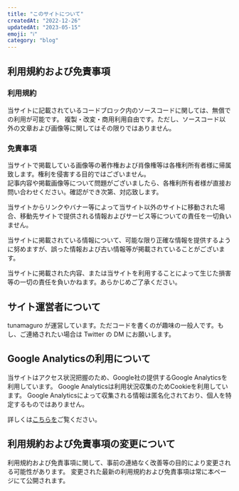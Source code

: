 ```yaml
---
title: "このサイトについて"
createdAt: "2022-12-26"
updatedAt: "2023-05-15"
emoji: "ℹ️"
category: "blog"
---
```


## 利用規約および免責事項

### 利用規約

当サイトに記載されているコードブロック内のソースコードに関しては、無償での利用が可能です。
複製・改変・商用利用自由です。ただし、ソースコード以外の文章および画像等に関してはその限りではありません。

### 免責事項

当サイトで掲載している画像等の著作権および肖像権等は各権利所有者様に帰属致します。権利を侵害する目的ではございません。  
記事内容や掲載画像等について問題がございましたら、各権利所有者様が直接お問い合わせください。確認ができ次第、対応致します。

当サイトからリンクやバナー等によって当サイト以外のサイトに移動された場合、移動先サイトで提供される情報およびサービス等についての責任を一切負いません。

当サイトに掲載されている情報について、可能な限り正確な情報を提供するように努めますが、誤った情報および古い情報等が掲載されていることがございます。

当サイトに掲載された内容、または当サイトを利用することによって生じた損害等の一切の責任を負いかねます。あらかじめご了承ください。

## サイト運営者について

tunamaguro が運営しています。ただコードを書くのが趣味の一般人です。もし、ご連絡されたい場合は Twitter の DM にお願いします。

## Google Analyticsの利用について

当サイトはアクセス状況把握のため、Google社の提供するGoogle Analyticsを利用しています。
Google Analyticsは利用状況収集のためCookieを利用しています。
Google Analyticsによって収集される情報は匿名化されており、個人を特定するものではありません。

詳しくは[こちらを](https://marketingplatform.google.com/about/analytics/terms/jp/)ご覧ください。

## 利用規約および免責事項の変更について

利用規約および免責事項に関して、事前の連絡なく改善等の目的により変更される可能性があります。
変更された最新の利用規約および免責事項は常に本ページにて公開されます。
